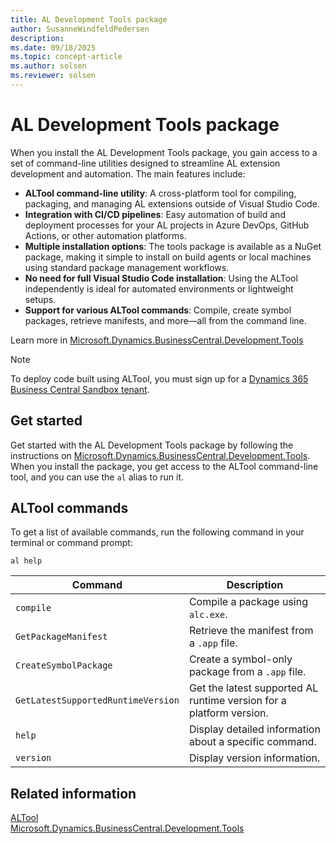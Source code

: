 ```yaml
---
title: AL Development Tools package
author: SusanneWindfeldPedersen
description: 
ms.date: 09/18/2025
ms.topic: concept-article
ms.author: solsen
ms.reviewer: solsen
---
```



# AL Development Tools package

When you install the AL Development Tools package, you gain access to a set of command-line utilities designed to streamline AL extension development and automation. The main features include:

- **ALTool command-line utility**: A cross-platform tool for compiling, packaging, and managing AL extensions outside of Visual Studio Code.
- **Integration with CI/CD pipelines**: Easy automation of build and deployment processes for your AL projects in Azure DevOps, GitHub Actions, or other automation platforms.
- **Multiple installation options**: The tools package is available as a NuGet package, making it simple to install on build agents or local machines using standard package management workflows.
- **No need for full Visual Studio Code installation**: Using the ALTool independently is ideal for automated environments or lightweight setups.
- **Support for various ALTool commands**: Compile, create symbol packages, retrieve manifests, and more—all from the command line.

Learn more in [Microsoft.Dynamics.BusinessCentral.Development.Tools](https://www.nuget.org/packages/Microsoft.Dynamics.BusinessCentral.Development.Tools)

> [!NOTE]  
> To deploy code built using ALTool, you must sign up for a [Dynamics 365 Business Central Sandbox tenant](https://aka.ms/getsandboxforbusinesscentral).

## Get started

Get started with the AL Development Tools package by following the instructions on [Microsoft.Dynamics.BusinessCentral.Development.Tools](https://www.nuget.org/packages/Microsoft.Dynamics.BusinessCentral.Development.Tools). When you install the package, you get access to the ALTool command-line tool, and you can use the `al` alias to run it.

## ALTool commands

To get a list of available commands, run the following command in your terminal or command prompt:

```shell
al help
```

| Command                        | Description                                           |
|--------------------------------|-------------------------------------------------------|
| `compile`                      | Compile a package using `alc.exe`.  |
| `GetPackageManifest`           | Retrieve the manifest from a `.app` file.            |
| `CreateSymbolPackage`          | Create a symbol-only package from a `.app` file.     |
| `GetLatestSupportedRuntimeVersion` | Get the latest supported AL runtime version for a platform version. |
| `help`                         | Display detailed information about a specific command. |
| `version`                      | Display version information.                         |

## Related information

[ALTool](devenv-altool.md)  
[Microsoft.Dynamics.BusinessCentral.Development.Tools](https://www.nuget.org/packages/Microsoft.Dynamics.BusinessCentral.Development.Tools)